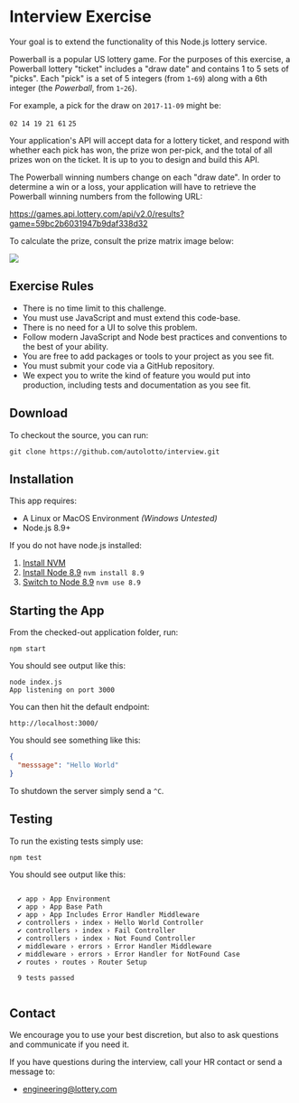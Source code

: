 # Interview Exercise

Your goal is to extend the functionality of this Node.js lottery service. 

Powerball is a popular US lottery game.  For the purposes of this exercise, a Powerball lottery "ticket" includes a "draw date" and contains 1 to 5 sets of "picks".  Each "pick" is a set of 5 integers (from `1`-`69`) along with a 6th integer (the _Powerball_, from `1`-`26`). 

For example, a pick for the draw on `2017-11-09` might be: 

`02 14 19 21 61` `25`

Your application's API will accept data for a lottery ticket, and respond with whether each pick has won, the prize won per-pick, and the total of all prizes won on the ticket.  It is up to you to design and build this API. 

The Powerball winning numbers change on each "draw date". In order to determine a win or a loss, your application will have to retrieve the Powerball winning numbers from the following URL: 

https://games.api.lottery.com/api/v2.0/results?game=59bc2b6031947b9daf338d32

To calculate the prize, consult the prize matrix image below: 

![](https://raw.githubusercontent.com/autolotto/interview/master/powerball_rules.png)



## Exercise Rules

- There is no time limit to this challenge. 
- You must use JavaScript and must extend this code-base. 
- There is no need for a UI to solve this problem. 
- Follow modern JavaScript and Node best practices and conventions to the best of your ability.
- You are free to add packages or tools to your project as you see fit.
- You must submit your code via a GitHub repository. 
- We expect you to write the kind of feature you would put into production, including tests and documentation as you see fit.


## Download

To checkout the source, you can run: 

`git clone https://github.com/autolotto/interview.git`

## Installation

This app requires: 

- A Linux or MacOS Environment *(Windows Untested)*
- Node.js 8.9+

If you do not have node.js installed: 

1. [Install NVM](https://github.com/creationix/nvm#installation)
2. [Install Node 8.9](https://github.com/creationix/nvm#usage) `nvm install 8.9`
3. [Switch to Node 8.9](https://github.com/creationix/nvm#usage) `nvm use 8.9`

## Starting the App

From the checked-out application folder, run: 

`npm start`

You should see output like this: 

```
node index.js
App listening on port 3000
```

You can then hit the default endpoint: 

`http://localhost:3000/`

You should see something like this: 

```json
{
  "messsage": "Hello World"
}
```

To shutdown the server simply send a `^C`.

## Testing

To run the existing tests simply use: 

`npm test`

You should see output like this: 

```
  
  ✔ app › App Environment
  ✔ app › App Base Path
  ✔ app › App Includes Error Handler Middleware
  ✔ controllers › index › Hello World Controller
  ✔ controllers › index › Fail Controller
  ✔ controllers › index › Not Found Controller
  ✔ middleware › errors › Error Handler Middleware
  ✔ middleware › errors › Error Handler for NotFound Case
  ✔ routes › routes › Router Setup
  
  9 tests passed
  
```

## Contact

We encourage you to use your best discretion, but also to ask questions and communicate if you need it.  

If you have questions during the interview, call your HR contact or send a message to: 

- [engineering@lottery.com](mailto:engineering@lottery.com)



 
